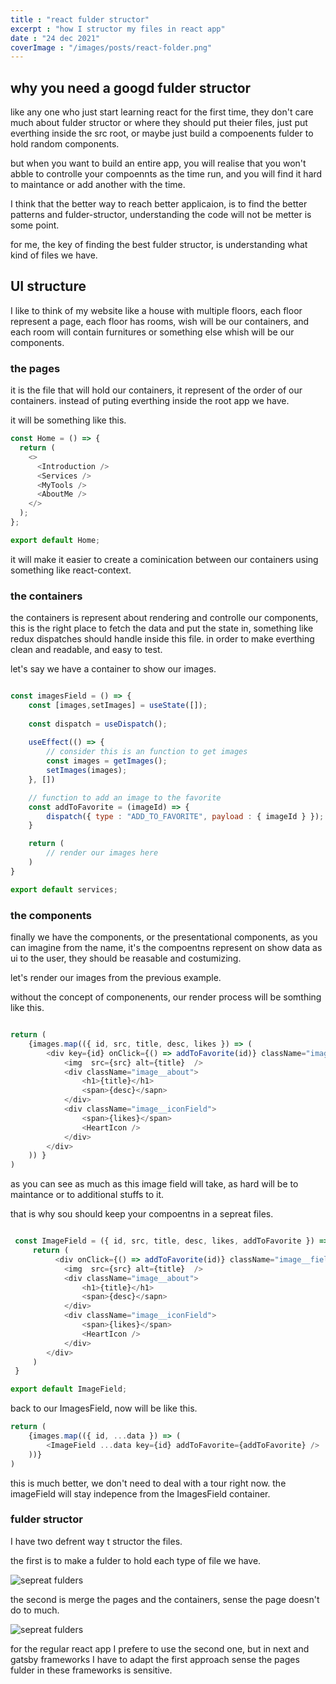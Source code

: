 ```yaml
---
title : "react fulder structor"
excerpt : "how I structor my files in react app"
date : "24 dec 2021"
coverImage : "/images/posts/react-folder.png"
---
```


## why you need a googd fulder structor
like any one who just start learning react for the first time, they don't care much about fulder structor or where they should put theier files, just put everthing inside the src root, or maybe just build a compoenents fulder to hold random components.

but when you want to build an entire app, you will realise that you won't abble to controlle your compoennts as the time run, and you will find it hard to maintance or add another with the time.

I think that the better way to reach better applicaion, is to find the better patterns and fulder-structor, understanding the code will not  be metter is some point.

for me, the key of finding the best fulder structor, is understanding what kind of files we have.
 

## UI structure
I like to think of my website like a house with multiple floors, each floor represent a page, each floor has rooms, wish will be our containers, and each room will contain furnitures or something else whish will be our components.


### the pages 
it is the file that will hold our containers, it represent of  the order of  our containers. instead of puting everthing inside the root app we have.

it will be something like this.
```js
const Home = () => {
  return (
    <>
      <Introduction />
      <Services />
      <MyTools />
      <AboutMe />
    </>
  );
};

export default Home;
```

it will make it easier to create a cominication between our containers using something like react-context.

### the containers
the containers is represent about rendering and controlle our components, this is the right place to fetch the data and put the state in, something like redux dispatches should handle inside this file. in order to make everthing clean and readable, and easy to test.

let's say we have a container to show our images.

```js

const imagesField = () => {
    const [images,setImages] = useState([]);
    
    const dispatch = useDispatch();
    
    useEffect(() => {
        // consider this is an function to get images
        const images = getImages();
        setImages(images);
    }, [])

    // function to add an image to the favorite  
    const addToFavorite = (imageId) => {
        dispatch({ type : "ADD_TO_FAVORITE", payload : { imageId } });
    }

    return (
        // render our images here
    )
}

export default services;
```



### the components 
finally we have the components, or the presentational components, as you can imagine from the name, it's the compoentns represent on show data as ui to the user, they should be reasable and costumizing.

let's render our images from the previous example.

without the concept of componenents, our render process will be somthing like this.

```js

return (
    {images.map(({ id, src, title, desc, likes }) => (
        <div key={id} onClick={() => addToFavorite(id)} className="image__field" >
            <img  src={src} alt={title}  />
            <div className="image__about"> 
                <h1>{title}</h1>
                <span>{desc}</sapn> 
            </div>
            <div className="image__iconField">
                <span>{likes}</span>
                <HeartIcon />
            </div>
        </div>
    )) }
)

```

as you can see as much as this image field will take, as hard will be to maintance or to additional stuffs to it.


that is why sou should keep your compoentns in a sepreat files.

```js

 const ImageField = ({ id, src, title, desc, likes, addToFavorite }) => {
     return (
          <div onClick={() => addToFavorite(id)} className="image__field" >
            <img  src={src} alt={title}  />
            <div className="image__about"> 
                <h1>{title}</h1>
                <span>{desc}</sapn> 
            </div>
            <div className="image__iconField">
                <span>{likes}</span>
                <HeartIcon />
            </div>
        </div>
     )
 }

export default ImageField;

```

back to our ImagesField, now will be like this.

```js
return (
    {images.map(({ id, ...data }) => (
        <ImageField ...data key={id} addToFavorite={addToFavorite} />
    ))}
)
```

this is much better, we don't need to deal with a tour right now. the imageField will stay indepence from the ImagesField container.


### fulder structor 
I have two defrent way t structor the files.

the first is to make a fulder to hold each type of file we have.

![sepreat fulders](/images/posts/separateFulders.PNG)

the second is merge the pages and the containers, sense the page doesn't do to much.

![sepreat fulders](/images/posts/fulders.PNG)

for the regular react app I prefere to use the second one, but in next and gatsby frameworks I have to adapt the first approach sense the pages fulder in these frameworks is sensitive.


